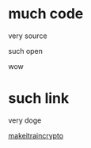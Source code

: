 # much code

very source

such open

wow

# such link

very doge

[makeitraincrypto](https://makeitraincrypto.com)
